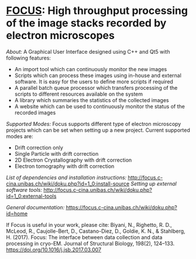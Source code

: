 [FOCUS](http://www.focus-em.org): High throughput processing of the image stacks recorded by electron microscopes
======

*About:*
A Graphical User Interface designed using C++ and Qt5 with following features:
- An import tool which can continuously monitor the new images
- Scripts which can process these images using in-house and external software. It is easy for the users to define more scripts if required
- A parallel batch queue processor which transfers processing of the scripts to different resources available on the system
- A library which summaries the statistics of the collected images
- A website which can be used to continuously monitor the status of the recorded images

*Supported Modes:*
Focus supports different type of electron microscopy projects which can be set when setting up a new project. Current supported modes are:
- Drift correction only
- Single Particle with drift correction
- 2D Electron Crystallography with drift correction
- Electron tomography with drift correction

*List of dependencies and installation instructions:* http://focus.c-cina.unibas.ch/wiki/doku.php?id=1_0:install-source
*Setting up external software tools:* http://focus.c-cina.unibas.ch/wiki/doku.php?id=1_0:external-tools

*General documentation:* https://focus.c-cina.unibas.ch/wiki/doku.php?id=home

If Focus is useful in your work, please cite:
Biyani, N., Righetto, R. D., McLeod, R., Caujolle-Bert, D., Castano-Diez, D., Goldie, K. N., & Stahlberg, H. (2017). Focus: The interface between data collection and data processing in cryo-EM. Journal of Structural Biology, 198(2), 124–133. https://doi.org/10.1016/j.jsb.2017.03.007
